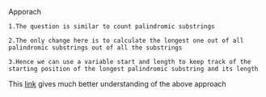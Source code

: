 Apporach

    1.The question is similar to count palindromic substrings 

    2.The only change here is to calculate the longest one out of all palindromic substrings out of all the substrings

    3.Hence we can use a variable start and length to keep track of the starting position of the longest palindromic substring and its length


This [link](https://www.youtube.com/watch?v=WpYHNHofwjc) gives much better understanding of the above approach